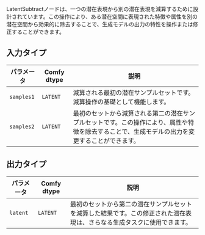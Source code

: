
LatentSubtractノードは、一つの潜在表現から別の潜在表現を減算するために設計されています。この操作により、ある潜在空間に表現された特徴や属性を別の潜在空間から効果的に除去することで、生成モデルの出力の特性を操作または修正することができます。

## 入力タイプ

| パラメータ    | Comfy dtype | 説明 |
|--------------|-------------|-------------|
| `samples1`   | `LATENT`    | 減算される最初の潜在サンプルセットです。減算操作の基礎として機能します。 |
| `samples2`   | `LATENT`    | 最初のセットから減算される第二の潜在サンプルセットです。この操作により、属性や特徴を除去することで、生成モデルの出力を変更することができます。 |

## 出力タイプ

| パラメータ | Comfy dtype | 説明 |
|-----------|-------------|-------------|
| `latent`  | `LATENT`    | 最初のセットから第二の潜在サンプルセットを減算した結果です。この修正された潜在表現は、さらなる生成タスクに使用できます。 |
